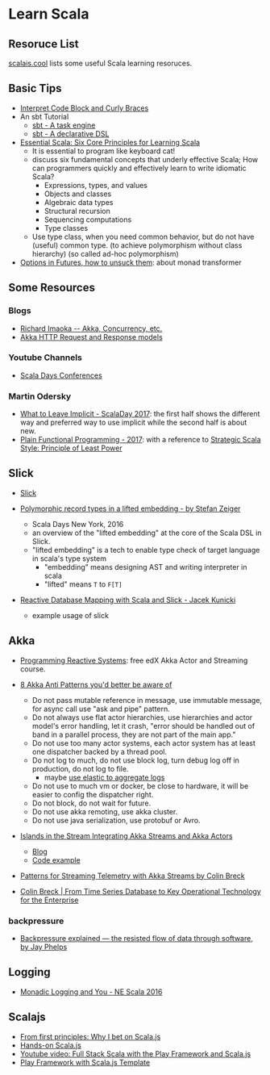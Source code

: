 # Learn Scala

## Resoruce List

[scalais.cool](http://www.scalais.cool/) lists some useful Scala learning resoruces.

## Basic Tips

- [Interpret Code Block and Curly Braces](https://www.geekabyte.io/2018/03/an-alternative-way-to-interpret-usage.html)
- An sbt Tutorial
  - [sbt - A task engine](https://jazzy.id.au/2015/03/03/sbt-task-engine.html)
  - [sbt - A declarative DSL](https://jazzy.id.au/2015/03/04/sbt-declarative-dsl.html)
- [Essential Scala: Six Core Principles for Learning Scala](https://www.youtube.com/watch?v=J8wUy1XxL5o)
  - It is essential to program like keyboard cat!
  - discuss six fundamental concepts that underly effective Scala; How can programmers quickly and effectively learn to write idiomatic Scala?
    - Expressions, types, and values
    - Objects and classes
    - Algebraic data types
    - Structural recursion
    - Sequencing computations
    - Type classes
  - Use type class, when you need common behavior, but do not have (useful) common type.
    (to achieve polymorphism without class hierarchy)
    (so called ad-hoc polymorphism)
- [Options in Futures, how to unsuck them](https://www.youtube.com/watch?v=hGMndafDcc8): about monad transformer

## Some Resources

### Blogs

- [Richard Imaoka -- Akka, Concurrency, etc.](https://richardimaoka.github.io/blog)
- [Akka HTTP Request and Response models](https://richardimaoka.github.io/blog/akka-http-request-response-model/)

### Youtube Channels

- [Scala Days Conferences](https://www.youtube.com/channel/UCOHg8YCiyMVRRxb3mJT_0Mg)

### Martin Odersky

- [What to Leave Implicit - ScalaDay 2017](https://www.youtube.com/watch?v=Oij5V7LQJsA): the first half shows the different way and preferred way to use implicit while the second half is about new.
- [Plain Functional Programming - 2017](https://www.youtube.com/watch?v=YXDm3WHZT5g): with a reference to [Strategic Scala Style: Principle of Least Power](http://www.lihaoyi.com/post/StrategicScalaStylePrincipleofLeastPower.html)

## Slick

- [Slick](https://github.com/slick/slick)

- [Polymorphic record types in a lifted embedding - by Stefan Zeiger](https://www.youtube.com/watch?v=tS6N5AaZTLA)

  - Scala Days New York, 2016
  - an overview of the "lifted embedding" at the core of the Scala DSL in Slick.
  - "lifted embedding" is a tech to enable type check of target language in scala's type system
    - "embedding" means designing AST and writing interpreter in scala
    - "lifted" means `T` to `F[T]`

- [Reactive Database Mapping with Scala and Slick - Jacek Kunicki](https://www.youtube.com/watch?v=Ksobupg60Vk)
  - example usage of slick

## Akka

- [Programming Reactive Systems](https://courses.edx.org/courses/course-v1:EPFLx+scala-reactiveX+2T2019/course/): free edX Akka Actor and Streaming course.
- [8 Akka Anti Patterns you'd better be aware of](https://www.youtube.com/watch?v=h3mulWmX1Oo)

  - Do not pass mutable reference in message, use immutable message, for async call use "ask and pipe" pattern.
  - Do not always use flat actor hierarchies, use hierarchies and actor model's error handling, let it crash, "error should be handled out of band in a parallel process, they are not part of the main app."
  - Do not use too many actor systems, each actor system has at least one dispatcher backed by a thread pool.
  - Do not log to much, do not use block log, turn debug log off in production, do not log to file.
    - maybe [use elastic to aggregate logs](https://www.elastic.co/products/log-monitoring)
  - Do not use to much vm or docker, be close to hardware, it will be easier to config the dispatcher right.
  - Do not block, do not wait for future.
  - Do not use akka remoting, use akka cluster.
  - Do not use java serialization, use protobuf or Avro.

- [Islands in the Stream Integrating Akka Streams and Akka Actors](https://www.youtube.com/watch?v=qaiwalDyayA)

  - [Blog](https://blog.colinbreck.com/integrating-akka-streams-and-akka-actors-part-iv/)
  - [Code example](https://github.com/pbernet/akka_streams_tutorial)

- [Patterns for Streaming Telemetry with Akka Streams by Colin Breck](https://www.youtube.com/watch?v=ilhImUjF53A)

- [Colin Breck | From Time Series Database to Key Operational Technology for the Enterprise](https://www.youtube.com/watch?v=3APiIht6oDY)

### backpressure

- [Backpressure explained — the resisted flow of data through software, by Jay Phelps](https://medium.com/@jayphelps/backpressure-explained-the-flow-of-data-through-software-2350b3e77ce7)

## Logging

- [Monadic Logging and You - NE Scala 2016](https://www.youtube.com/watch?v=t-YX55ZF4g0)

## Scalajs

- [From first principles: Why I bet on Scala.js](http://www.lihaoyi.com/post/FromfirstprinciplesWhyIbetonScalajs.html)
- [Hands-on Scala.js](http://www.lihaoyi.com/hands-on-scala-js/)
- [Youtube video: Full Stack Scala with the Play Framework and Scala.js](https://youtu.be/NJVL2IsGXZ4)
- [Play Framework with Scala.js Template](https://github.com/vmunier/play-scalajs.g8)
